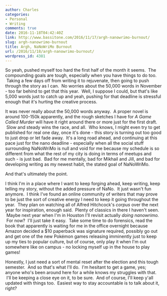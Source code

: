 ```yaml
---
author: Charles
categories:
- Personal
- Writing
comments: true
date: 2016-11-18T04:42:40Z
link: http://www.bassitone.com/2016/11/17/argh-nanowrimo-burnout/
slug: argh-nanowrimo-burnout
title: Argh, NaNoWriMo Burnout
url: /2016/11/18/argh-nanowrimo-burnout/
wordpress_id: 4381
---
```


So yeah, pushed myself too hard the first half of the month it seems.  The compounding goals are tough, especially when you have things to do too.  Taking a few days off from writing it to rejuvenate, then going to push through the story as I can.  No worries about the 50,000 words in November - too far behind to get that this year.  Well, I suppose I could, but that's like 5,000 words just to catch up and yeah, pushing for that deadline is stressful enough that it's hurting the creative process.

It was never really about the 50,000 words anyway.  A proper novel is around 100-150k apparently, and the rough sketches I have for _A Game Called Murder_ will have it right around there or more just for the first draft.  Slow and steady wins the race, and all.  Who knows, I might even try to get published for real one day, once it's done - this story is turning out too good to just drop or let fade away.  It's a long road ahead, and continuing at this pace just for the nano deadline - especially when all the social stuff surrounding NaNoWriMo is null and void for me because my schedule is so different from what the rest of my city is doing in terms of meetups and such - is just bad.  Bad for me mentally, bad for Mikhail and Jill, and bad for developing writing as my newest habit, the stated goal of NaNoWriMo.

And that's ultimately the point.

I think I'm in a place where I want to keep forging ahead, keep writing, keep telling my story, without the added pressure of NaNo.  It just wasn't fun anymore.  I think I've found an online community of writers that may prove to be just the sort of creative energy I need to keep it going throughout the year.  They plan on watching all of Alfred Hitchcock's _corpus_ over the next year for inspiration, enough said.  Plenty of classics in there I haven't seen.  Maybe next year when I'm in Houston I'll revisit actually _doing nanowrimo._  For now?  I'll just take it easy.  Take some time to do forensics, read the book that apparently is waiting for me in the office overnight because Amazon decided a $10 paperback was signature required, possibly go out and get one of the new Pokémon games releasing imminently just to keep up my ties to popular culture, but of course, only play it when I'm out somewhere like on campus - no locking myself up in the house to play games!

Honestly, I just need a sort of mental reset after the election and this tough semester.  And so that's what I'll do.  I'm hesitant to get a game, yes; anyone who's been around here for a while knows my struggles with that.  I'll be keeping a close eye on it, to be sure.  And of course, I'll keep y'all updated with things too.  Easiest way to stay accountable is to talk about it, right?
